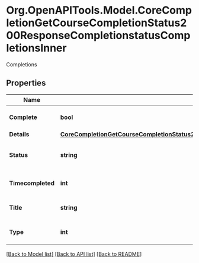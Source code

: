 # Org.OpenAPITools.Model.CoreCompletionGetCourseCompletionStatus200ResponseCompletionstatusCompletionsInner
Completions

## Properties

Name | Type | Description | Notes
------------ | ------------- | ------------- | -------------
**Complete** | **bool** | Completion status (true/false) | [optional] [default to null]
**Details** | [**CoreCompletionGetCourseCompletionStatus200ResponseCompletionstatusCompletionsInnerDetails**](CoreCompletionGetCourseCompletionStatus200ResponseCompletionstatusCompletionsInnerDetails.md) |  | [optional] 
**Status** | **string** | Completion status (Yes/No) a % or number | [optional] [default to "null"]
**Timecompleted** | **int** | Timestamp for criteria completetion | [optional] [default to null]
**Title** | **string** | Completion criteria Title | [optional] [default to "null"]
**Type** | **int** | Completion criteria type | [optional] [default to null]

[[Back to Model list]](../README.md#documentation-for-models) [[Back to API list]](../README.md#documentation-for-api-endpoints) [[Back to README]](../README.md)


